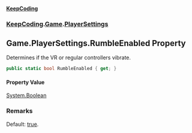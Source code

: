 #### [KeepCoding](index.md 'index')
### [KeepCoding](KeepCoding.md 'KeepCoding').[Game](Game.md 'KeepCoding.Game').[PlayerSettings](Game_PlayerSettings.md 'KeepCoding.Game.PlayerSettings')
## Game.PlayerSettings.RumbleEnabled Property
Determines if the VR or regular controllers vibrate.  
```csharp
public static bool RumbleEnabled { get; }
```
#### Property Value
[System.Boolean](https://docs.microsoft.com/en-us/dotnet/api/System.Boolean 'System.Boolean')
### Remarks
Default: [true](https://docs.microsoft.com/en-us/dotnet/csharp/language-reference/builtin-types/bool 'https://docs.microsoft.com/en-us/dotnet/csharp/language-reference/builtin-types/bool').  
